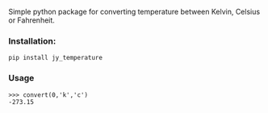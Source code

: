 Simple python package for converting temperature between Kelvin, Celsius or Fahrenheit.

### Installation:
```
pip install jy_temperature
```

### Usage
```
>>> convert(0,'k','c')
-273.15
```